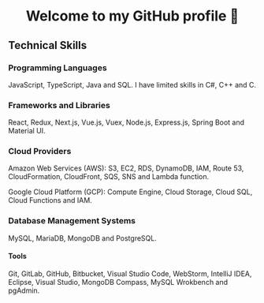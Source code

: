 <h1 align="center">Welcome to my GitHub profile 👋</h1>

<!--
**AbdullahHinnawi/AbdullahHinnawi** is a ✨ _special_ ✨ repository because its `README.md` (this file) appears on your GitHub profile.

Here are some ideas to get you started:

- 🔭 I’m currently working on ...
- 🌱 I’m currently learning ...
- 👯 I’m looking to collaborate on ...
- 🤔 I’m looking for help with ...
- 💬 Ask me about ...
- 📫 How to reach me: ...
- 😄 Pronouns: ...
- ⚡ Fun fact: ...
-->

## Technical Skills

### Programming Languages

JavaScript, TypeScript, Java and SQL. I have limited skills in C#, C++ and C.

### Frameworks and Libraries

React, Redux, Next.js, Vue.js, Vuex, Node.js, Express.js, Spring Boot and Material UI.

### Cloud Providers

Amazon Web Services (AWS): S3, EC2, RDS, DynamoDB, IAM, Route 53, CloudFormation, CloudFront, SQS, SNS and Lambda function.

Google Cloud Platform (GCP): Compute Engine, Cloud Storage, Cloud SQL, Cloud Functions and IAM.

### Database Management Systems

MySQL, MariaDB, MongoDB and PostgreSQL.

#### Tools

Git, GitLab, GitHub, Bitbucket, Visual Studio Code, WebStorm, IntelliJ IDEA, Eclipse, Visual Studio, MongoDB Compass, MySQL Wrokbench and pgAdmin.

<!-- https://devicon.dev/ -->

<!--
 <link rel="stylesheet" href="https://cdn.jsdelivr.net/gh/devicons/devicon@v2.15.1/devicon.min.css">

<img width="32" src="https://cdn.jsdelivr.net/gh/devicons/devicon/icons/javascript/javascript-original.svg" />
<img width="32" src="https://cdn.jsdelivr.net/gh/devicons/devicon/icons/typescript/typescript-original.svg" />
<img width="32" src="https://cdn.jsdelivr.net/gh/devicons/devicon/icons/java/java-original-wordmark.svg" />

I have limited skills in
<img width="32" src="https://cdn.jsdelivr.net/gh/devicons/devicon/icons/c/c-original.svg" />
<img width="32" src="https://cdn.jsdelivr.net/gh/devicons/devicon/icons/csharp/csharp-original.svg" />
<img width="32" src="https://cdn.jsdelivr.net/gh/devicons/devicon/icons/cplusplus/cplusplus-original.svg" />

#### Frameworks and Libraries
<img width="32" src="https://cdn.jsdelivr.net/gh/devicons/devicon/icons/react/react-original.svg" />
<img width="32" src="https://cdn.jsdelivr.net/gh/devicons/devicon/icons/redux/redux-original.svg" />
<img width="32" src="https://cdn.jsdelivr.net/gh/devicons/devicon/icons/materialui/materialui-original.svg" />
<img width="32" src="https://cdn.jsdelivr.net/gh/devicons/devicon/icons/nextjs/nextjs-line.svg" />
<img width="32" src="https://cdn.jsdelivr.net/gh/devicons/devicon/icons/vuejs/vuejs-original.svg" />
<img width="32" src="https://cdn.jsdelivr.net/gh/devicons/devicon/icons/nodejs/nodejs-original.svg" />
<i width="32px" height='32px' class="devicon-express-original"></i>
<img width="32" src="https://cdn.jsdelivr.net/gh/devicons/devicon/icons/spring/spring-original-wordmark.svg" />

-->
